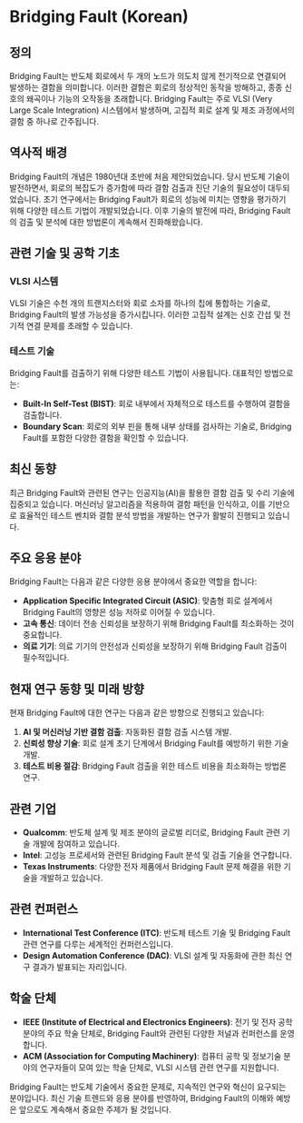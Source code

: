 # Bridging Fault (Korean)

## 정의

Bridging Fault는 반도체 회로에서 두 개의 노드가 의도치 않게 전기적으로 연결되어 발생하는 결함을 의미합니다. 이러한 결함은 회로의 정상적인 동작을 방해하고, 종종 신호의 왜곡이나 기능의 오작동을 초래합니다. Bridging Fault는 주로 VLSI (Very Large Scale Integration) 시스템에서 발생하며, 고집적 회로 설계 및 제조 과정에서의 결함 중 하나로 간주됩니다.

## 역사적 배경

Bridging Fault의 개념은 1980년대 초반에 처음 제안되었습니다. 당시 반도체 기술이 발전하면서, 회로의 복잡도가 증가함에 따라 결함 검출과 진단 기술의 필요성이 대두되었습니다. 초기 연구에서는 Bridging Fault가 회로의 성능에 미치는 영향을 평가하기 위해 다양한 테스트 기법이 개발되었습니다. 이후 기술의 발전에 따라, Bridging Fault의 검출 및 분석에 대한 방법론이 계속해서 진화해왔습니다.

## 관련 기술 및 공학 기초

### VLSI 시스템

VLSI 기술은 수천 개의 트랜지스터와 회로 소자를 하나의 칩에 통합하는 기술로, Bridging Fault의 발생 가능성을 증가시킵니다. 이러한 고집적 설계는 신호 간섭 및 전기적 연결 문제를 초래할 수 있습니다.

### 테스트 기술

Bridging Fault를 검출하기 위해 다양한 테스트 기법이 사용됩니다. 대표적인 방법으로는:

- **Built-In Self-Test (BIST)**: 회로 내부에서 자체적으로 테스트를 수행하여 결함을 검출합니다.
- **Boundary Scan**: 회로의 외부 핀을 통해 내부 상태를 검사하는 기술로, Bridging Fault를 포함한 다양한 결함을 확인할 수 있습니다.

## 최신 동향

최근 Bridging Fault와 관련된 연구는 인공지능(AI)을 활용한 결함 검출 및 수리 기술에 집중되고 있습니다. 머신러닝 알고리즘을 적용하여 결함 패턴을 인식하고, 이를 기반으로 효율적인 테스트 벤치와 결함 분석 방법을 개발하는 연구가 활발히 진행되고 있습니다.

## 주요 응용 분야

Bridging Fault는 다음과 같은 다양한 응용 분야에서 중요한 역할을 합니다:

- **Application Specific Integrated Circuit (ASIC)**: 맞춤형 회로 설계에서 Bridging Fault의 영향은 성능 저하로 이어질 수 있습니다.
- **고속 통신**: 데이터 전송 신뢰성을 보장하기 위해 Bridging Fault를 최소화하는 것이 중요합니다.
- **의료 기기**: 의료 기기의 안전성과 신뢰성을 보장하기 위해 Bridging Fault 검출이 필수적입니다.

## 현재 연구 동향 및 미래 방향

현재 Bridging Fault에 대한 연구는 다음과 같은 방향으로 진행되고 있습니다:

1. **AI 및 머신러닝 기반 결함 검출**: 자동화된 결함 검출 시스템 개발.
2. **신뢰성 향상 기술**: 회로 설계 초기 단계에서 Bridging Fault를 예방하기 위한 기술 개발.
3. **테스트 비용 절감**: Bridging Fault 검출을 위한 테스트 비용을 최소화하는 방법론 연구.

## 관련 기업

- **Qualcomm**: 반도체 설계 및 제조 분야의 글로벌 리더로, Bridging Fault 관련 기술 개발에 참여하고 있습니다.
- **Intel**: 고성능 프로세서와 관련된 Bridging Fault 분석 및 검출 기술을 연구합니다.
- **Texas Instruments**: 다양한 전자 제품에서 Bridging Fault 문제 해결을 위한 기술을 개발하고 있습니다.

## 관련 컨퍼런스

- **International Test Conference (ITC)**: 반도체 테스트 기술 및 Bridging Fault 관련 연구를 다루는 세계적인 컨퍼런스입니다.
- **Design Automation Conference (DAC)**: VLSI 설계 및 자동화에 관한 최신 연구 결과가 발표되는 자리입니다.

## 학술 단체

- **IEEE (Institute of Electrical and Electronics Engineers)**: 전기 및 전자 공학 분야의 주요 학술 단체로, Bridging Fault와 관련된 다양한 저널과 컨퍼런스를 운영합니다.
- **ACM (Association for Computing Machinery)**: 컴퓨터 공학 및 정보기술 분야의 연구자들이 모여 있는 학술 단체로, VLSI 시스템 관련 연구를 지원합니다.

Bridging Fault는 반도체 기술에서 중요한 문제로, 지속적인 연구와 혁신이 요구되는 분야입니다. 최신 기술 트렌드와 응용 분야를 반영하여, Bridging Fault의 이해와 예방은 앞으로도 계속해서 중요한 주제가 될 것입니다.